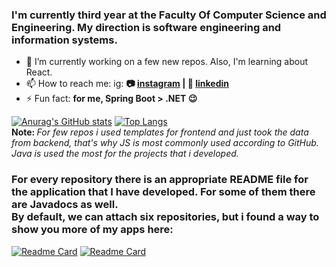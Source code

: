 
### I'm currently third year at the Faculty Of Computer Science and Engineering. My direction is software engineering and information systems.

- 🌱 I’m currently working on a few new repos. Also, I'm learning about React.
- 📫 How to reach me: ig: <b>📷 [instagram][instagram] **|**  👔 [linkedin][linkedin]</b>
- ⚡ Fun fact: <b> for me, Spring Boot > .NET 😉 </b>

[![Anurag's GitHub stats](https://github-readme-stats.vercel.app/api?username=gabrieldim)](https://github.com/anuraghazra/github-readme-stats)
[![Top Langs](https://github-readme-stats.vercel.app/api/top-langs/?username=gabrieldim&layout=compact&langs_count=15)](https://github.com/anuraghazra/github-readme-stats)
</br> <b> Note: </b> <i> For few repos i used templates for frontend and just took the data from backend, that's why JS is  most commonly used according to GitHub. 
Java is used the most for the projects that i developed. </br> </i> 
### For every repository there is an appropriate README file for the application that I have developed. For some of them there are Javadocs as well. </br> By default, we can attach six repositories, but i found a way to show you more of my apps here:
[![Readme Card](https://github-readme-stats.vercel.app/api/pin/?username=gabrieldim&repo=WPA2-CCMP-Authentication-Protocol)](https://github.com/gabrieldim/WPA2-CCMP-Authentication-Protocol)
[![Readme Card](https://github-readme-stats.vercel.app/api/pin/?username=gabrieldim&repo=SkopjeGuide)](https://github.com/gabrieldim/SkopjeGuide)


[instagram]: https://instagram.com/_dimitrievskig
[linkedin]: https://www.linkedin.com/in/gabriel-dimitrievski-a678761a9/
